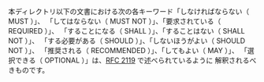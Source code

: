本ディレクトリ以下の文書における次の各キーワード「しなければならない（ MUST ）」、 「してはならない（ MUST NOT ）」、「要求されている（ REQUIRED ）」、 「することになる（ SHALL ）」、「することはない（ SHALL NOT
）」、 「する必要がある（ SHOULD ）」、「しないほうがよい（ SHOULD NOT ）」、 「推奨される（ RECOMMENDED ）」、「してもよい（ MAY ）」、 「選択できる（ OPTIONAL
）」は、[RFC 2119](https://www.ipa.go.jp/security/rfc/RFC2119JA.html) で述べられているように 解釈されるべきものです。
